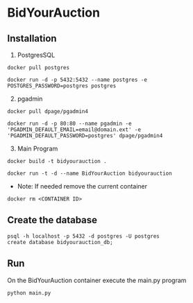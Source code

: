 # BidYourAuction
## Installation
1. PostgresSQL
```shell
docker pull postgres 

docker run -d -p 5432:5432 --name postgres -e POSTGRES_PASSWORD=postgres postgres 
```
2. pgadmin
```shell
docker pull dpage/pgadmin4 

docker run -d -p 80:80 --name pgadmin -e 'PGADMIN_DEFAULT_EMAIL=email@domain.ext' -e 'PGADMIN_DEFAULT_PASSWORD=postgres' dpage/pgadmin4 
```
3. Main Program
```shell
docker build -t bidyourauction .

docker run -t -d --name BidYourAuction bidyourauction
```
- Note: If needed remove the current container
```shell
docker rm <CONTAINER ID>
```
## Create the database
```shell
psql -h localhost -p 5432 -d postgres -U postgres
create database bidyourauction_db;
```
## Run
On the BidYourAuction container execute the main.py program
```shell
python main.py
```
